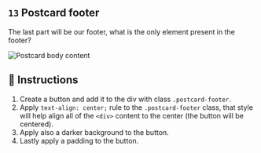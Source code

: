 ## `13` Postcard footer

The last part will be our footer, what is the only element present in the footer?

![Postcard body content](../assets/13.gif)

## 📝 Instructions

1. Create a button and add it to the div with class `.postcard-footer`.
2. Apply `text-align: center;` rule to the `.postcard-footer` class, that style will help align all of the `<div>` content to the center (the button will be centered). 
3. Apply also a darker background to the button.
4. Lastly apply a padding to the button.
